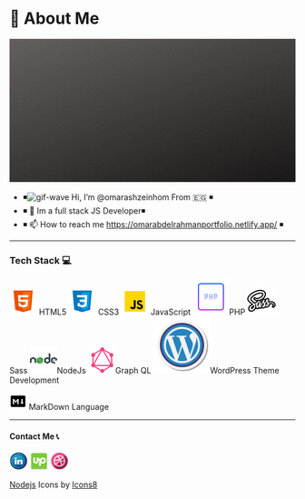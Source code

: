 # 🦱 About Me 

![intro-image][intro-image]


- ◾![gif-wave][gif-wave] Hi, I’m @omarashzeinhom From 🇪🇬 ◾
- ◾ 👀 Im a full stack JS Developer◾
- ◾ 📫 How to reach me https://omarabdelrahmanportfolio.netlify.app/ ◾

---
### Tech Stack 💻

 ![html-icon][html-icon] HTML5 ![css-icon][css-icon] CSS3
 ![js-icon][js-icon] JavaScript ![php-icon][php-icon]PHP
 ![sass-icon][sass-icon] Sass ![nodejs-icon][nodejs-icon]NodeJs 
 ![graphql-icon][ graphql-icon]Graph QL  ![wp-icon][wp-icon]WordPress Theme Development

 ![markdown-icon][markdown-icon] MarkDown Language 




---
#### Contact Me 📞
[![LinkedIn][linkedin-image]][linkedin-url] [![upwork-image][upwork-image]][upwork-url] [![dribbble-image][dribbble-image]][dribble-url]
 


<!---
omarashzeinhom/omarashzeinhom is a ✨ special ✨ repository because its `README.md` (this file) appears on your GitHub profile.
You can click the Preview link to take a look at your changes.
--->


<!-- MARKDOWN LINKS & IMAGES -->

<!-- https://www.markdownguide.org/basic-syntax/#reference-style-links -->

[intro-image]: img/gifaboutme.gif
[gif-wave]: https://cdn.jsdelivr.net/gh/Readme-Workflows/Readme-Icons@main/icons/gifs/wave.gif
<!-- urls -->
[linkedin-url]: https://www.linkedin.com/in/omar-abdelrahman-7602a9126/
[dribble-url]: https://dribbble.com/omarzeinhom
[upwork-url]: https://www.upwork.com/freelancers/~016ff0a16ccc85d242
<!-- icon images -->
[linkedin-image]: img/linkedin_11601.png
[dribbble-image]: img/dribble_logo_icon_154493.png
[upwork-image]:  img/upwork_94116.png
<!-- Tech Stack icon images -->

[css-icon]: img/icons8-css3-48.png
[html-icon]: img/icons8-html-5-48.png
[js-icon]: img/icons8-javascript-48.png
[markdown-icon]: img/icons8-markdown-30.png
[php-icon]: img/icons8-php-64.png
[nodejs-icon]: img/icons8-nodejs-48.png
[sass-icon]: img/icons8-sass-50.png
[graphql-icon]: img/icons8-graphql-48.png
[wp-icon]:img/icons8-wordpress-100.png
<!-- icon images -->

<a target="_blank" href="https://icons8.com/">Nodejs</a> Icons by <a target="_blank" href="https://icons8.com">Icons8</a>
